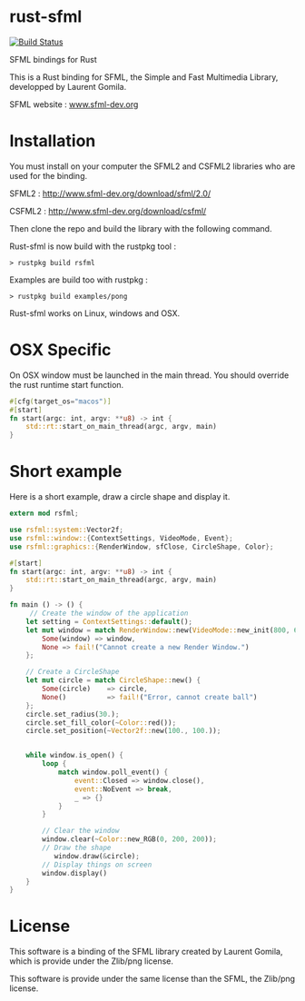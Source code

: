 rust-sfml
=========

[![Build Status](https://travis-ci.org/JeremyLetang/rust-sfml.png?branch=master)](https://travis-ci.org/JeremyLetang/rust-sfml)

SFML bindings for Rust

This is a Rust binding for SFML, the Simple and Fast Multimedia Library, developped by Laurent Gomila.

SFML website  : www.sfml-dev.org

Installation
============

You must install on your computer the SFML2 and CSFML2 libraries who are used for the binding.

SFML2 : http://www.sfml-dev.org/download/sfml/2.0/

CSFML2 : http://www.sfml-dev.org/download/csfml/

Then clone the repo and build the library with the following command.

Rust-sfml is now build with the rustpkg tool :

```Shell
> rustpkg build rsfml
```

Examples are build too with rustpkg :

```Shell
> rustpkg build examples/pong
```

Rust-sfml works on Linux, windows and OSX.

OSX Specific
============

On OSX window must be launched in the main thread. You should override the rust runtime start function.

```Rust
#[cfg(target_os="macos")]
#[start]
fn start(argc: int, argv: **u8) -> int {
    std::rt::start_on_main_thread(argc, argv, main)
}
```

Short example
=============

Here is a short example, draw a circle shape and display it.

```Rust
extern mod rsfml;

use rsfml::system::Vector2f;
use rsfml::window::{ContextSettings, VideoMode, Event};
use rsfml::graphics::{RenderWindow, sfClose, CircleShape, Color};

#[start]
fn start(argc: int, argv: **u8) -> int {
    std::rt::start_on_main_thread(argc, argv, main)
}

fn main () -> () {
     // Create the window of the application
    let setting = ContextSettings::default();
    let mut window = match RenderWindow::new(VideoMode::new_init(800, 600, 32), ~"SFML Example", sfClose, &setting) {
        Some(window) => window,
        None => fail!("Cannot create a new Render Window.")
    };

    // Create a CircleShape
    let mut circle = match CircleShape::new() {
        Some(circle)    => circle,
        None()          => fail!("Error, cannot create ball")
    };
    circle.set_radius(30.);
    circle.set_fill_color(~Color::red());
    circle.set_position(~Vector2f::new(100., 100.));


    while window.is_open() {
        loop {
            match window.poll_event() {
                event::Closed => window.close(),
                event::NoEvent => break,
                _ => {}
            }
        }

        // Clear the window
        window.clear(~Color::new_RGB(0, 200, 200));
        // Draw the shape
           window.draw(&circle);
        // Display things on screen
        window.display()
    }
}
```


License
=======

This software is a binding of the SFML library created by Laurent Gomila, which is provide under the Zlib/png license.

This software is provide under the same license than the SFML, the Zlib/png license.

